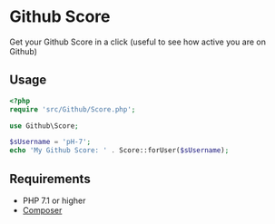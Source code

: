 # Github Score

Get your Github Score in a click (useful to see how active you are on Github)


## Usage

```php
<?php
require 'src/Github/Score.php';

use Github\Score;

$sUsername = 'pH-7';
echo 'My Github Score: ' . Score::forUser($sUsername);
```


## Requirements

* PHP 7.1 or higher
* [Composer](https://getcomposer.org)
